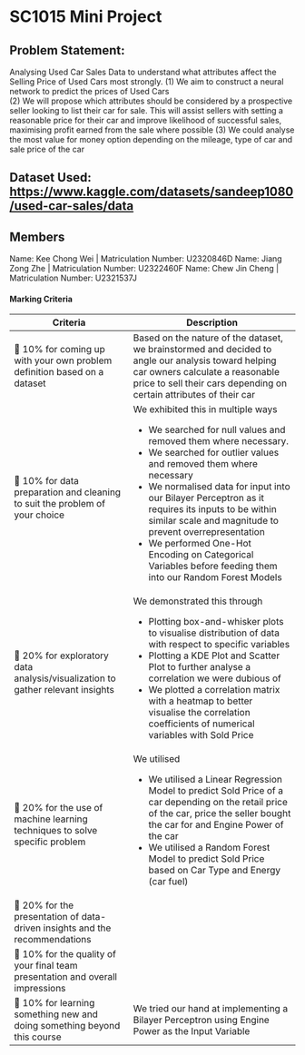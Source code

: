 # SC1015 Mini Project

## Problem Statement: 
Analysing Used Car Sales Data to understand what attributes affect the Selling Price of Used Cars most strongly.
(1) We aim to construct a neural network to predict the prices of Used Cars  
(2) We will propose which attributes should be considered by a prospective seller looking to list their car for sale. This will assist sellers with setting a reasonable price for their car and improve likelihood of successful sales, maximising profit earned from the sale where possible 
(3) We could analyse the most value for money option depending on the mileage, type of car and sale price of the car 

## Dataset Used: https://www.kaggle.com/datasets/sandeep1080/used-car-sales/data

## Members
Name: Kee Chong Wei |  Matriculation Number: U2320846D 
Name: Jiang Zong Zhe | Matriculation Number: U2322460F 
Name: Chew Jin Cheng | Matriculation Number: U2321537J

#### Marking Criteria
| Criteria      | Description |
| ----------- | ----------- |
| :memo: 10% for coming up with your own problem definition based on a dataset      | Based on the nature of the dataset, we brainstormed and decided to angle our analysis toward helping car owners calculate a reasonable price to sell their cars depending on certain attributes of their car |
| :memo: 10% for data preparation and cleaning to suit the problem of your choice   | We exhibited this in multiple ways <ul> <li> We searched for null values and removed them where necessary. </li> <li> We searched for outlier values and removed them where necessary </li> <li> We normalised data for input into our Bilayer Perceptron as it requires its inputs to be within similar scale and magnitude to prevent overrepresentation </li> <li> We performed One-Hot Encoding on Categorical Variables before feeding them into our Random Forest Models </li> </ul>|
| :memo: 20% for exploratory data analysis/visualization to gather relevant insights | We demonstrated this through <ul> <li> Plotting box-and-whisker plots to visualise distribution of data with respect to specific variables </li> <li> Plotting a KDE Plot and Scatter Plot to further analyse a correlation we were dubious of </li> <li> We plotted a correlation matrix with a heatmap to better visualise the correlation coefficients of numerical variables with Sold Price </li> </ul>|
| :memo: 20% for the use of machine learning techniques to solve specific problem | We utilised <ul> <li> We utilised a Linear Regression Model to predict Sold Price of a car depending on the retail price of the car, price the seller bought the car for and Engine Power of the car </li> <li> We utilised a Random Forest Model to predict Sold Price based on Car Type and Energy (car fuel) </li> </ul>|
| :memo: 20% for the presentation of data-driven insights and the recommendations ||
| :memo: 10% for the quality of your final team presentation and overall impressions ||
| :memo: 10% for learning something new and doing something beyond this course | We tried our hand at implementing a Bilayer Perceptron using Engine Power as the Input Variable| 